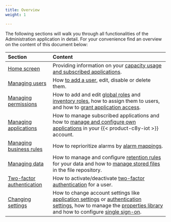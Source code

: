 ```yaml
---
title: Overview
weight: 1

---
```


The following sections will walk you through all functionalities of the Administration application in detail. For your convenience find an overview on the content of this document below:

|Section|Content|
|:---|:---|
|[Home screen](#home-screen)|Providing information on your [capacity usage and subscribed applications](#home-screen).
|[Managing users](#managing-users)|How [to add a user](#creating-users), edit, disable or delete them.
|[Managing permissions](#managing-permissions)|How to add and edit [global roles](#global) and [inventory roles](#inventory), how to assign them to users, and how to [grant application access](#app-access).
|[Managing applications](#managing-applications)|How to manage subscribed applications and how to [manage and configure own applications](#managing-applications) in your {{< product-c8y-iot >}} account.
|[Managing business rules](#business-rules)|How to reprioritize alarms by [alarm mappings](#reprio-alarms).
|[Managing data](#data-retention)|How to manage and configure [retention rules](#retention-rules) for your data and how to [manage stored files](#files) in the file repository.
|[Two-factor authentication](#tfa)|How to activate/deactivate [two-factor authentication](#tfa) for a user.
|[Changing settings](#changing-settings)|How to change account settings like [application settings](#default-app) or [authentication settings](#authentication), how to manage the [properties library](#properties) and how to configure [single sign-on](#configuring-single-sign-on).
